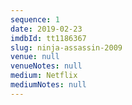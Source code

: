```yaml
---
sequence: 1
date: 2019-02-23
imdbId: tt1186367
slug: ninja-assassin-2009
venue: null
venueNotes: null
medium: Netflix
mediumNotes: null
---
```


